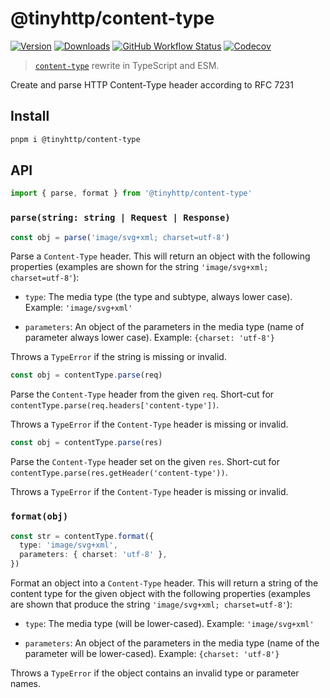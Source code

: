 # @tinyhttp/content-type

[![Version][v-badge-url]][npm-url] [![Downloads][dl-badge-url]][npm-url] [![GitHub Workflow Status][gh-actions-img]][github-actions] [![Codecov][cov-badge-url]][cov-url]

> [`content-type`](https://github.com/jshttp/content-type) rewrite in TypeScript and ESM.

Create and parse HTTP Content-Type header according to RFC 7231

## Install

```sh
pnpm i @tinyhttp/content-type
```

## API

```ts
import { parse, format } from '@tinyhttp/content-type'
```

### `parse(string: string | Request | Response)`

```ts
const obj = parse('image/svg+xml; charset=utf-8')
```

Parse a `Content-Type` header. This will return an object with the following
properties (examples are shown for the string `'image/svg+xml; charset=utf-8'`):

- `type`: The media type (the type and subtype, always lower case).
  Example: `'image/svg+xml'`

- `parameters`: An object of the parameters in the media type (name of parameter
  always lower case). Example: `{charset: 'utf-8'}`

Throws a `TypeError` if the string is missing or invalid.

```ts
const obj = contentType.parse(req)
```

Parse the `Content-Type` header from the given `req`. Short-cut for
`contentType.parse(req.headers['content-type'])`.

Throws a `TypeError` if the `Content-Type` header is missing or invalid.

```js
const obj = contentType.parse(res)
```

Parse the `Content-Type` header set on the given `res`. Short-cut for
`contentType.parse(res.getHeader('content-type'))`.

Throws a `TypeError` if the `Content-Type` header is missing or invalid.

### `format(obj)`

```ts
const str = contentType.format({
  type: 'image/svg+xml',
  parameters: { charset: 'utf-8' },
})
```

Format an object into a `Content-Type` header. This will return a string of the
content type for the given object with the following properties (examples are
shown that produce the string `'image/svg+xml; charset=utf-8'`):

- `type`: The media type (will be lower-cased). Example: `'image/svg+xml'`

- `parameters`: An object of the parameters in the media type (name of the
  parameter will be lower-cased). Example: `{charset: 'utf-8'}`

Throws a `TypeError` if the object contains an invalid type or parameter names.

[v-badge-url]: https://img.shields.io/npm/v/@tinyhttp/content-type.svg?style=for-the-badge&color=FF69B4&label=&logo=npm
[npm-url]: https://www.npmjs.com/package/@tinyhttp/content-type
[cov-badge-url]: https://img.shields.io/coveralls/github/tinyhttp/@tinyhttp/content-type?style=for-the-badge&color=FF69B4
[cov-url]: https://coveralls.io/github/tinyhttp/@tinyhttp/content-type
[dl-badge-url]: https://img.shields.io/npm/dt/@tinyhttp/content-type?style=for-the-badge&color=FF69B4
[github-actions]: https://github.com/tinyhttp/@tinyhttp/content-type/actions
[gh-actions-img]: https://img.shields.io/github/actions/workflow/status/tinyhttp/@tinyhttp/content-type/main.yml?branch=master&style=for-the-badge&color=FF69B4&label=&logo=github
